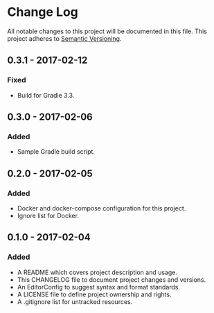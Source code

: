 # Change Log

All notable changes to this project will be documented in this file. This
project adheres to [Semantic Versioning](http://semver.org).

## 0.3.1 - 2017-02-12

### Fixed

  - Build for Gradle 3.3.

## 0.3.0 - 2017-02-06

### Added

  - Sample Gradle build script.

## 0.2.0 - 2017-02-05

### Added

  - Docker and docker-compose configuration for this project.
  - Ignore list for Docker.

## 0.1.0 - 2017-02-04

### Added

  - A README which covers project description and usage.
  - This CHANGELOG file to document project changes and versions.
  - An EditorConfig to suggest syntax and format standards.
  - A LICENSE file to define project ownership and rights.
  - A .gitignore list for untracked resources.

